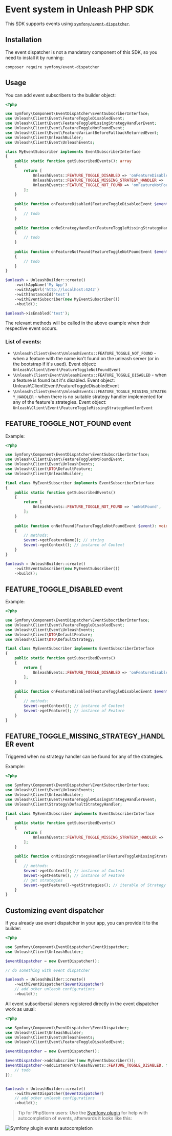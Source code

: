 # Event system in Unleash PHP SDK

This SDK supports events using [`symfony/event-dispatcher`](https://packagist.org/packages/symfony/event-dispatcher).

## Installation

The event dispatcher is not a mandatory component of this SDK, so you need to install it by running:

`composer require symfony/event-dispatcher`

## Usage

You can add event subscribers to the builder object:

```php
<?php

use Symfony\Component\EventDispatcher\EventSubscriberInterface;
use Unleash\Client\Event\FeatureToggleDisabledEvent;
use Unleash\Client\Event\FeatureToggleMissingStrategyHandlerEvent;
use Unleash\Client\Event\FeatureToggleNotFoundEvent;
use Unleash\Client\Event\FeatureVariantBeforeFallbackReturnedEvent;
use Unleash\Client\UnleashBuilder;
use Unleash\Client\Event\UnleashEvents;

class MyEventSubscriber implements EventSubscriberInterface
{
    public static function getSubscribedEvents(): array
    {
        return [
            UnleashEvents::FEATURE_TOGGLE_DISABLED => 'onFeatureDisabled',
            UnleashEvents::FEATURE_TOGGLE_MISSING_STRATEGY_HANDLER => 'onNoStrategyHandler',
            UnleashEvents::FEATURE_TOGGLE_NOT_FOUND => 'onFeatureNotFound',
        ];
    }
    
    public function onFeatureDisabled(FeatureToggleDisabledEvent $event)
    {
        // todo
    }
    
    public function onNoStrategyHandler(FeatureToggleMissingStrategyHandlerEvent $event)
    {
        // todo
    }
    
    public function onFeatureNotFound(FeatureToggleNotFoundEvent $event)
    {
        // todo
    }
}

$unleash = UnleashBuilder::create()
    ->withAppName('My App')
    ->withAppUrl('http://localhost:4242')
    ->withInstanceId('test')
    ->withEventSubscriber(new MyEventSubscriber())
    ->build();

$unleash->isEnabled('test');
```

The relevant methods will be called in the above example when their respective event occurs.

### List of events:

- `\Unleash\Client\Event\UnleashEvents::FEATURE_TOGGLE_NOT_FOUND` - when a feature with the name isn't found on the
  unleash server (or in the bootstrap if it's used). Event object: `Unleash\Client\Event\FeatureToggleNotFoundEvent`
- `\Unleash\Client\Event\UnleashEvents::FEATURE_TOGGLE_DISABLED` - when a feature is found but it's disabled.
  Event object: Unleash\Client\Event\FeatureToggleDisabledEvent
- `\Unleash\Client\Event\UnleashEvents::FEATURE_TOGGLE_MISSING_STRATEGY_HANDLER` - when there is no suitable strategy handler
  implemented for any of the feature's strategies. Event object: `Unleash\Client\Event\FeatureToggleMissingStrategyHandlerEvent`

## FEATURE_TOGGLE_NOT_FOUND event

Example:

```php
<?php

use Symfony\Component\EventDispatcher\EventSubscriberInterface;
use Unleash\Client\Event\FeatureToggleNotFoundEvent;
use Unleash\Client\Event\UnleashEvents;
use Unleash\Client\DTO\DefaultFeature;
use Unleash\Client\UnleashBuilder;

final class MyEventSubscriber implements EventSubscriberInterface
{
    public static function getSubscribedEvents()
    {
        return [
            UnleashEvents::FEATURE_TOGGLE_NOT_FOUND => 'onNotFound',
        ];
    }
    
    public function onNotFound(FeatureToggleNotFoundEvent $event): void
    {
        // methods:
        $event->getFeatureName(); // string
        $event->getContext(); // instance of Context
    }
}

$unleash = UnleashBuilder::create()
    ->withEventSubscriber(new MyEventSubscriber())
    ->build();
```

## FEATURE_TOGGLE_DISABLED event

Example:

```php
<?php

use Symfony\Component\EventDispatcher\EventSubscriberInterface;
use Unleash\Client\Event\FeatureToggleDisabledEvent;
use Unleash\Client\Event\UnleashEvents;
use Unleash\Client\DTO\DefaultFeature;
use Unleash\Client\DTO\DefaultStrategy;

final class MyEventSubscriber implements EventSubscriberInterface
{
    public static function getSubscribedEvents()
    {
        return [
            UnleashEvents::FEATURE_TOGGLE_DISABLED => 'onFeatureDisabled',
        ];
    }
    
    public function onFeatureDisabled(FeatureToggleDisabledEvent $event): void
    {
        // methods:
        $event->getContext(); // instance of Context
        $event->getFeature(); // instance of Feature
    }
}
```

## FEATURE_TOGGLE_MISSING_STRATEGY_HANDLER event

Triggered when no strategy handler can be found for any of the strategies.

Example:

```php
<?php

use Symfony\Component\EventDispatcher\EventSubscriberInterface;
use Unleash\Client\Event\UnleashEvents;
use Unleash\Client\UnleashBuilder;
use Unleash\Client\Event\FeatureToggleMissingStrategyHandlerEvent;
use Unleash\Client\Strategy\DefaultStrategyHandler;

final class MyEventSubscriber implements EventSubscriberInterface
{
    public static function getSubscribedEvents()
    {
        return [
            UnleashEvents::FEATURE_TOGGLE_MISSING_STRATEGY_HANDLER => 'onMissingStrategyHandler',
        ];
    }
    
    public function onMissingStrategyHandler(FeatureToggleMissingStrategyHandlerEvent $event): void
    {
        // methods:
        $event->getContext(); // instance of Context
        $event->getFeature(); // instance of Feature
        // get strategies
        $event->getFeature()->getStrategies(); // iterable of Strategy instances
    }
}
```

## Customizing event dispatcher

If you already use event dispatcher in your app, you can provide it to the builder:

```php
<?php

use Symfony\Component\EventDispatcher\EventDispatcher;
use Unleash\Client\UnleashBuilder;

$eventDispatcher = new EventDispatcher();

// do something with event dispatcher

$unleash = UnleashBuilder::create()
    ->withEventDispatcher($eventDispatcher)
    // add other unleash configurations
    ->build();
```

All event subscribers/listeners registered directly in the event dispatcher work as usual:

```php
<?php

use Symfony\Component\EventDispatcher\EventDispatcher;
use Unleash\Client\UnleashBuilder;
use Unleash\Client\Event\UnleashEvents;
use Unleash\Client\Event\FeatureToggleDisabledEvent;

$eventDispatcher = new EventDispatcher();

$eventDispatcher->addSubscriber(new MyEventSubscriber());
$eventDispatcher->addListener(UnleashEvents::FEATURE_TOGGLE_DISABLED, function (FeatureToggleDisabledEvent $event) {
    // todo
});


$unleash = UnleashBuilder::create()
    ->withEventDispatcher($eventDispatcher)
    // add other unleash configurations
    ->build();
```

> Tip for PhpStorm users: Use the [Symfony plugin](https://plugins.jetbrains.com/plugin/7219-symfony-support)
> for help with autocompletion of events, afterwards it looks like this:

![Symfony plugin events autocompletion](symfony-plugin-events.gif)

